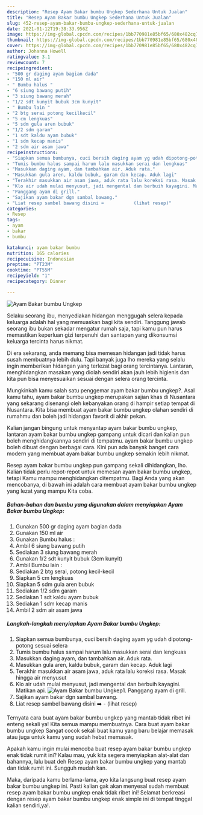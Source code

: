 ```yaml
---
description: "Resep Ayam Bakar bumbu Ungkep Sederhana Untuk Jualan"
title: "Resep Ayam Bakar bumbu Ungkep Sederhana Untuk Jualan"
slug: 452-resep-ayam-bakar-bumbu-ungkep-sederhana-untuk-jualan
date: 2021-01-12T19:38:33.956Z
image: https://img-global.cpcdn.com/recipes/1bb770981e85bf65/680x482cq70/ayam-bakar-bumbu-ungkep-foto-resep-utama.jpg
thumbnail: https://img-global.cpcdn.com/recipes/1bb770981e85bf65/680x482cq70/ayam-bakar-bumbu-ungkep-foto-resep-utama.jpg
cover: https://img-global.cpcdn.com/recipes/1bb770981e85bf65/680x482cq70/ayam-bakar-bumbu-ungkep-foto-resep-utama.jpg
author: Johanna Howell
ratingvalue: 3.1
reviewcount: 7
recipeingredient:
- "500 gr daging ayam bagian dada"
- "150 ml air"
- " Bumbu halus "
- "6 siung bawang putih"
- "3 siung bawang merah"
- "1/2 sdt kunyit bubuk 3cm kunyit"
- " Bumbu lain "
- "2 btg serai potong kecilkecil"
- "5 cm lengkuas"
- "5 sdm gula aren bubuk"
- "1/2 sdm garam"
- "1 sdt kaldu ayam bubuk"
- "1 sdm kecap manis"
- "2 sdm air asam jawa"
recipeinstructions:
- "Siapkan semua bumbunya, cuci bersih daging ayam yg udah dipotong-potong sesuai selera"
- "Tumis bumbu halus sampai harum lalu masukkan serai dan lengkuas"
- "Masukkan daging ayam, dan tambahkan air. Aduk rata."
- "Masukkan gula aren, kaldu bubuk, garam dan kecap. Aduk lagi"
- "Terakhir masukkan air asam jawa, aduk rata lalu koreksi rasa. Masak hingga air menyusut"
- "Klo air udah mulai menyusut, jadi mengental dan berbuih kayagini. Matikan api."
- "Panggang ayam di grill."
- "Sajikan ayam bakar dgn sambal bawang."
- "Liat resep sambel bawang disini ➡️           (lihat resep)"
categories:
- Resep
tags:
- ayam
- bakar
- bumbu

katakunci: ayam bakar bumbu 
nutrition: 165 calories
recipecuisine: Indonesian
preptime: "PT23M"
cooktime: "PT55M"
recipeyield: "1"
recipecategory: Dinner

---
```



![Ayam Bakar bumbu Ungkep](https://img-global.cpcdn.com/recipes/1bb770981e85bf65/680x482cq70/ayam-bakar-bumbu-ungkep-foto-resep-utama.jpg)

Selaku seorang ibu, menyediakan hidangan menggugah selera kepada keluarga adalah hal yang memuaskan bagi kita sendiri. Tanggung jawab seorang ibu bukan sekadar mengatur rumah saja, tapi kamu pun harus memastikan keperluan gizi terpenuhi dan santapan yang dikonsumsi keluarga tercinta harus nikmat.

Di era  sekarang, anda memang bisa memesan hidangan jadi tidak harus susah membuatnya lebih dulu. Tapi banyak juga lho mereka yang selalu ingin memberikan hidangan yang terlezat bagi orang tercintanya. Lantaran, menghidangkan masakan yang diolah sendiri akan jauh lebih higienis dan kita pun bisa menyesuaikan sesuai dengan selera orang tercinta. 



Mungkinkah kamu salah satu penggemar ayam bakar bumbu ungkep?. Asal kamu tahu, ayam bakar bumbu ungkep merupakan sajian khas di Nusantara yang sekarang disenangi oleh kebanyakan orang di hampir setiap tempat di Nusantara. Kita bisa membuat ayam bakar bumbu ungkep olahan sendiri di rumahmu dan boleh jadi hidangan favorit di akhir pekan.

Kalian jangan bingung untuk menyantap ayam bakar bumbu ungkep, lantaran ayam bakar bumbu ungkep gampang untuk dicari dan kalian pun boleh menghidangkannya sendiri di tempatmu. ayam bakar bumbu ungkep boleh dibuat dengan berbagai cara. Kini pun ada banyak banget cara modern yang membuat ayam bakar bumbu ungkep semakin lebih nikmat.

Resep ayam bakar bumbu ungkep pun gampang sekali dihidangkan, lho. Kalian tidak perlu repot-repot untuk memesan ayam bakar bumbu ungkep, tetapi Kamu mampu menghidangkan ditempatmu. Bagi Anda yang akan mencobanya, di bawah ini adalah cara membuat ayam bakar bumbu ungkep yang lezat yang mampu Kita coba.

<!--inarticleads1-->

##### Bahan-bahan dan bumbu yang digunakan dalam menyiapkan Ayam Bakar bumbu Ungkep:

1. Gunakan 500 gr daging ayam bagian dada
1. Gunakan 150 ml air
1. Gunakan  Bumbu halus :
1. Ambil 6 siung bawang putih
1. Sediakan 3 siung bawang merah
1. Gunakan 1/2 sdt kunyit bubuk (3cm kunyit)
1. Ambil  Bumbu lain :
1. Sediakan 2 btg serai, potong kecil-kecil
1. Siapkan 5 cm lengkuas
1. Siapkan 5 sdm gula aren bubuk
1. Sediakan 1/2 sdm garam
1. Sediakan 1 sdt kaldu ayam bubuk
1. Sediakan 1 sdm kecap manis
1. Ambil 2 sdm air asam jawa




<!--inarticleads2-->

##### Langkah-langkah menyiapkan Ayam Bakar bumbu Ungkep:

1. Siapkan semua bumbunya, cuci bersih daging ayam yg udah dipotong-potong sesuai selera
1. Tumis bumbu halus sampai harum lalu masukkan serai dan lengkuas
1. Masukkan daging ayam, dan tambahkan air. Aduk rata.
1. Masukkan gula aren, kaldu bubuk, garam dan kecap. Aduk lagi
1. Terakhir masukkan air asam jawa, aduk rata lalu koreksi rasa. Masak hingga air menyusut
1. Klo air udah mulai menyusut, jadi mengental dan berbuih kayagini. Matikan api.
<img src="//assets-global.cpcdn.com/assets/icons/button_play-2c75c40dde080a61004c1f40b05d8f140eaff45d7e9e6481dc71c63d2e7c4909.png" alt="Ayam Bakar bumbu Ungkep">1. Panggang ayam di grill.
1. Sajikan ayam bakar dgn sambal bawang.
1. Liat resep sambel bawang disini ➡️ -           (lihat resep)




Ternyata cara buat ayam bakar bumbu ungkep yang mantab tidak ribet ini enteng sekali ya! Kita semua mampu membuatnya. Cara buat ayam bakar bumbu ungkep Sangat cocok sekali buat kamu yang baru belajar memasak atau juga untuk kamu yang sudah hebat memasak.

Apakah kamu ingin mulai mencoba buat resep ayam bakar bumbu ungkep enak tidak rumit ini? Kalau mau, yuk kita segera menyiapkan alat-alat dan bahannya, lalu buat deh Resep ayam bakar bumbu ungkep yang mantab dan tidak rumit ini. Sungguh mudah kan. 

Maka, daripada kamu berlama-lama, ayo kita langsung buat resep ayam bakar bumbu ungkep ini. Pasti kalian gak akan menyesal sudah membuat resep ayam bakar bumbu ungkep enak tidak ribet ini! Selamat berkreasi dengan resep ayam bakar bumbu ungkep enak simple ini di tempat tinggal kalian sendiri,ya!.


